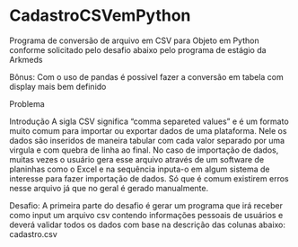 # CadastroCSVemPython

Programa de conversão de arquivo em CSV para Objeto em Python conforme solicitado pelo desafio abaixo pelo programa de estágio da Arkmeds

Bônus: Com o uso de pandas é possivel fazer a conversão em tabela com display mais bem definido

Problema

Introdução
A sigla CSV significa “comma separeted values” e é um formato muito comum para importar ou exportar dados de uma plataforma. 
Nele os dados são inseridos de maneira tabular com cada valor separado por uma virgula e com quebra de linha ao final. 
No caso de importação de dados, muitas vezes o usuário gera esse arquivo através de um software de planinhas como o Excel e na sequência inputa-o em algum sistema de interesse para fazer importação de dados. 
Só que é comum existirem erros nesse arquivo já que no geral é gerado manualmente.

Desafio:
A primeira parte do desafio é gerar um programa que irá receber como input um arquivo csv contendo informações pessoais de usuários e deverá validar todos os dados
com base na descrição das colunas abaixo:
cadastro.csv
